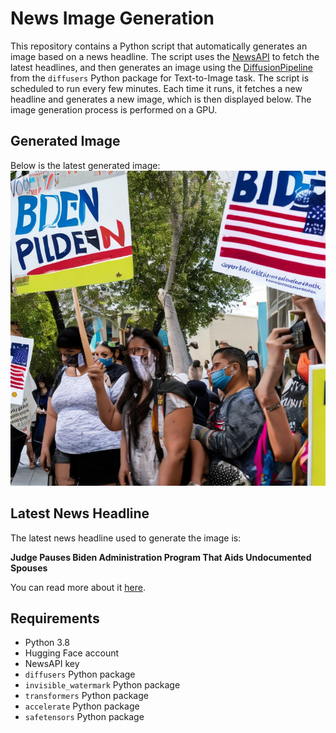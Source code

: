 # News Image Generation
This repository contains a Python script that automatically generates an image based on a news headline. The script uses the [NewsAPI](https://newsapi.org/) to fetch the latest headlines, and then generates an image using the [DiffusionPipeline](https://github.com/huggingface/diffusers) from the `diffusers` Python package for Text-to-Image task.
The script is scheduled to run every few minutes. Each time it runs, it fetches a new headline and generates a new image, which is then displayed below. The image generation process is performed on a GPU.

## Generated Image
Below is the latest generated image:
![Generated Image](image.png)

## Latest News Headline
The latest news headline used to generate the image is:

**Judge Pauses Biden Administration Program That Aids Undocumented Spouses**

You can read more about it [here](https://news.google.com/rss/articles/CBMijAFBVV95cUxPdlhmSFdGclp5dDlXTmIzeHZEbVVZNzllcDh0VnJTOGk2b2FtNjlJT216Y2Rval9fQVhmUk5EcXZUMkJNSU96YjBoWVh0X3hlMXM5cE1GMFZzcm4tQm02LVhiZmg2d1lfdzlubW5Wd0hVT3ZON0FOMnlyLWw5S1A0UGFJVmx3ZDV2SWVEaQ?oc=5).

## Requirements
- Python 3.8
- Hugging Face account
- NewsAPI key
- `diffusers` Python package
- `invisible_watermark` Python package
- `transformers` Python package
- `accelerate` Python package
- `safetensors` Python package
